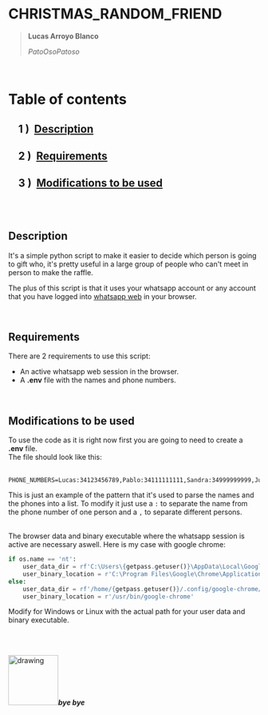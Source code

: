 <!-- Intro -->
# **CHRISTMAS_RANDOM_FRIEND**
> **Lucas Arroyo Blanco**  
> 
> _PatoOsoPatoso_  

&nbsp;

<!-- Index -->
# Table of contents
## &nbsp;&nbsp;&nbsp;&nbsp;1&nbsp;)&nbsp;&nbsp;[Description](#description)
## &nbsp;&nbsp;&nbsp;&nbsp;2&nbsp;)&nbsp;&nbsp;[Requirements](#requirements) 
## &nbsp;&nbsp;&nbsp;&nbsp;3&nbsp;)&nbsp;&nbsp;[Modifications to be used](#modifications-to-be-used)  

&nbsp;  
&nbsp; 

<!-- Description -->
## **Description**

It's a simple python script to make it easier to decide which person is going to gift who, it's pretty useful in a large group of people who can't meet in person to make the raffle.  

The plus of this script is that it uses your whatsapp account or any account that you have logged into [whatsapp web](https://web.whatsapp.com/) in your browser.

&nbsp;  

<!-- Requirements -->
## **Requirements**
There are 2 requirements to use this script:  

* An active whatsapp web session in the browser.  
* A **.env** file with the names and phone numbers.

&nbsp;

<!-- Modifications -->
## **Modifications to be used**
To use the code as it is right now first you are going to need to create a **.env** file.  
The file should look like this:  
&nbsp;
```
PHONE_NUMBERS=Lucas:34123456789,Pablo:34111111111,Sandra:34999999999,Julio:34000000000
```  
This is just an example of the pattern that it's used to parse the names and the phones into a list. To modify it just use a `:` to separate the name from the phone number of one person and a `,` to separate different persons.  
&nbsp;

The browser data and binary executable where the whatsapp session is active are necessary aswell. Here is my case with google chrome:  
```python
if os.name == 'nt':
    user_data_dir = rf'C:\Users\{getpass.getuser()}\AppData\Local\Google\Chrome\User Data'
    user_binary_location = r'C:\Program Files\Google\Chrome\Application\chrome.exe'
else:
    user_data_dir = rf'/home/{getpass.getuser()}/.config/google-chrome/Default'
    user_binary_location = r'/usr/bin/google-chrome'
```  

Modify for Windows or Linux with the actual path for your user data and binary executable.

&nbsp;  
&nbsp;

<!-- Bye bye -->
<img src="https://static.wikia.nocookie.net/horadeaventura/images/c/c2/CaracolRJS.png/revision/latest?cb=20140518032802&path-prefix=es" alt="drawing" style="width:100px;"/>**_bye bye_**
